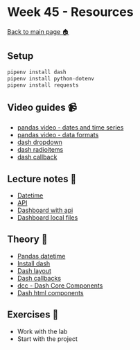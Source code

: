 # Week 45 - Resources

[Back to main page :house:](https://github.com/pr0fez/AI24-Databehandling)

## Setup

```py
pipenv install dash
pipenv install python-dotenv
pipenv install requests
```

## Video guides :video_camera:

- [pandas video - dates and time series][pandas_vid_dates]
- [pandas video - data formats][pandas_vid_formats]
- [dash dropdown](https://www.youtube.com/watch?v=UYH_dNSX1DM)
- [dash radioitems](https://www.youtube.com/watch?v=FuJOsZgo4nU)
- [dash callback](https://www.youtube.com/watch?v=mTsZL-VmRVE)

[pandas_vid_dates]: https://www.youtube.com/watch?v=UFuo7EHI8zc&list=RDCMUCCezIgC97PvUuR4_gbFUs5g&index=10
[pandas_vid_formats]: https://www.youtube.com/watch?v=N6hyN6BW6ao&list=RDCMUCCezIgC97PvUuR4_gbFUs5g&index=11

## Lecture notes :book:
- [Datetime](https://github.com/pr0fez/AI24-Databehandling/blob/main/Lectures/L4-datetime.ipynb)
- [API](https://github.com/pr0fez/AI24-Databehandling/blob/main/Lectures/L4.1-api-stocks.ipynb)
- [Dashboard with api](https://github.com/pr0fez/AI24-Databehandling/tree/main/Lectures/L5-stock-dashboard/L5.1)
- [Dashboard local files](https://github.com/pr0fez/AI24-Databehandling/tree/main/Lectures/L5-stock-dashboard/L5.2)

## Theory :book:

- [Pandas datetime](https://pandas.pydata.org/docs/reference/api/pandas.to_datetime.html)
- [Install dash](https://dash.plotly.com/installation)
- [Dash layout](https://dash.plotly.com/layout)
- [Dash callbacks](https://dash.plotly.com/basic-callbacks)
- [dcc - Dash Core Components](https://dash.plotly.com/dash-core-components)
- [Dash html components](https://dash.plotly.com/dash-html-components)

## Exercises :running:

- Work with the lab
- Start with the project